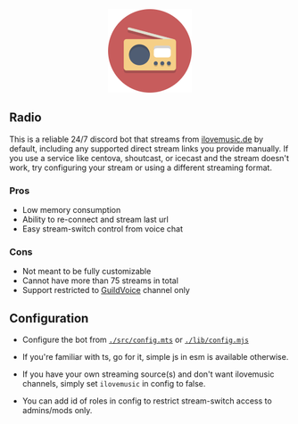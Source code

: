 <div align="center">
  <img width="150px" src="./avatar.png"/>
</div>

## Radio

This is a reliable 24/7 discord bot that streams from [ilovemusic.de](https://ilovemusic.de/streams/) by default, including any supported direct stream links you provide manually. If you use a service like centova, shoutcast, or icecast and the stream doesn't work, try configuring your stream or using a different streaming format.

### Pros

- Low memory consumption
- Ability to re-connect and stream last url
- Easy stream-switch control from voice chat

### Cons

- Not meant to be fully customizable
- Cannot have more than 75 streams in total
- Support restricted to [GuildVoice](https://discord.js.org/docs/packages/discord.js/main/VoiceChannel:Class) channel only</li>

## Configuration

- Configure the bot from [`./src/config.mts`](./src/config.mts) or [`./lib/config.mjs`](./lib/config.mjs)

- If you're familiar with ts, go for it, simple js in esm is available otherwise.

- If you have your own streaming source(s) and don't want ilovemusic channels, simply set `ilovemusic` in config to false.

- You can add id of roles in config to restrict stream-switch access to admins/mods only.
